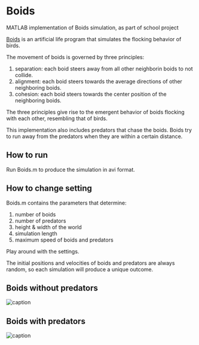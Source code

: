 # Boids
MATLAB implementation of Boids simulation, as part of school project

[Boids][boids] is an artificial life program that simulates the flocking behavior of birds. 

[boids]: https://en.wikipedia.org/wiki/Boids

The movement of boids is governed by three principles:
1. separation: each boid steers away from all other neighborin boids to not collide.
2. alignment: each boid steers towards the average directions of other neighboring boids.
3. cohesion: each boid steers towards the center position of the neighboring boids.

The three principles give rise to the emergent behavior of boids flocking with each other, resembling that of birds.

This implementation also includes predators that chase the boids. Boids try to run away from the predators when they are within a certain distance.

## How to run
Run Boids.m to produce the simulation in avi format.


## How to change setting
Boids.m contains the parameters that determine:
1. number of boids
2. number of predators
3. height & width of the world
4. simulation length
5. maximum speed of boids and predators

Play around with the settings.

The initial positions and velocities of boids and predators are always random, so each simulation will produce a unique outcome.

## Boids without predators
![caption](videos/without-predators.gif)

## Boids with predators
![caption](videos/with-predators.gif)
